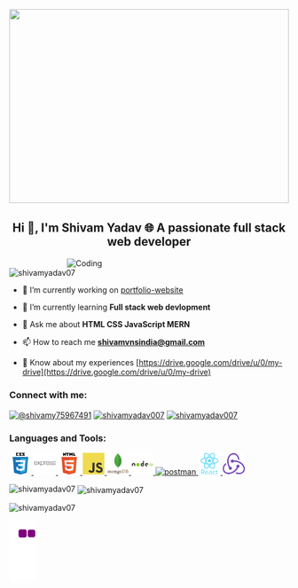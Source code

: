 <img width="100%" height="350px" src="https://i.ibb.co/8zy2k3H/GITHUB-BANNER.gif" >
<h2 align="center">Hi 👋, I'm Shivam Yadav 🌐 A passionate full stack web developer</h2>
<img align="right" alt="Coding" width="400" src="https://cdn.dribbble.com/users/1162077/screenshots/3848914/programmer.gif">

<p align="left"> <img src="https://komarev.com/ghpvc/?username=shivamyadav07&label=Profile%20views&color=0e75b6&style=flat" alt="shivamyadav07" /> </p>

- 🔭 I’m currently working on [portfolio-website](https://github.com/Shivamyadav07/Portfolio-Website)

- 🌱 I’m currently learning **Full stack web devlopment**

- 💬 Ask me about **HTML CSS JavaScript MERN**

- 📫 How to reach me **shivamvnsindia@gmail.com**

- 📄 Know about my experiences [https://drive.google.com/drive/u/0/my-drive](https://drive.google.com/drive/u/0/my-drive)

<h3 align="left">Connect with me:</h3>
<p align="left">
<a href="https://twitter.com/@shivamy75967491" target="blank"><img align="center" src="https://raw.githubusercontent.com/rahuldkjain/github-profile-readme-generator/master/src/images/icons/Social/twitter.svg" alt="@shivamy75967491" height="30" width="40" /></a>
<a href="https://linkedin.com/in/shivamyadav007" target="blank"><img align="center" src="https://raw.githubusercontent.com/rahuldkjain/github-profile-readme-generator/master/src/images/icons/Social/linked-in-alt.svg" alt="shivamyadav007" height="30" width="40" /></a>
<a href="https://instagram.com/shivamyadav007" target="blank"><img align="center" src="https://raw.githubusercontent.com/rahuldkjain/github-profile-readme-generator/master/src/images/icons/Social/instagram.svg" alt="shivamyadav007" height="30" width="40" /></a>
</p>

<h3 align="left">Languages and Tools:</h3>
<p align="left"> <a href="https://www.w3schools.com/css/" target="_blank" rel="noreferrer"> <img src="https://raw.githubusercontent.com/devicons/devicon/master/icons/css3/css3-original-wordmark.svg" alt="css3" width="40" height="40"/> </a> <a href="https://expressjs.com" target="_blank" rel="noreferrer"> <img src="https://raw.githubusercontent.com/devicons/devicon/master/icons/express/express-original-wordmark.svg" alt="express" width="40" height="40"/> </a> <a href="https://www.w3.org/html/" target="_blank" rel="noreferrer"> <img src="https://raw.githubusercontent.com/devicons/devicon/master/icons/html5/html5-original-wordmark.svg" alt="html5" width="40" height="40"/> </a> <a href="https://developer.mozilla.org/en-US/docs/Web/JavaScript" target="_blank" rel="noreferrer"> <img src="https://raw.githubusercontent.com/devicons/devicon/master/icons/javascript/javascript-original.svg" alt="javascript" width="40" height="40"/> </a> <a href="https://www.mongodb.com/" target="_blank" rel="noreferrer"> <img src="https://raw.githubusercontent.com/devicons/devicon/master/icons/mongodb/mongodb-original-wordmark.svg" alt="mongodb" width="40" height="40"/> </a> <a href="https://nodejs.org" target="_blank" rel="noreferrer"> <img src="https://raw.githubusercontent.com/devicons/devicon/master/icons/nodejs/nodejs-original-wordmark.svg" alt="nodejs" width="40" height="40"/> </a> <a href="https://postman.com" target="_blank" rel="noreferrer"> <img src="https://www.vectorlogo.zone/logos/getpostman/getpostman-icon.svg" alt="postman" width="40" height="40"/> </a> <a href="https://reactjs.org/" target="_blank" rel="noreferrer"> <img src="https://raw.githubusercontent.com/devicons/devicon/master/icons/react/react-original-wordmark.svg" alt="react" width="40" height="40"/> </a> <a href="https://redux.js.org" target="_blank" rel="noreferrer"> <img src="https://raw.githubusercontent.com/devicons/devicon/master/icons/redux/redux-original.svg" alt="redux" width="40" height="40"/> </a> </p>

<p><img align="left" src="https://github-readme-stats.vercel.app/api/top-langs?username=shivamyadav07&show_icons=true&locale=en&layout=compact" alt="shivamyadav07" /></p>

<p>&nbsp;<img align="center" src="https://github-readme-stats.vercel.app/api?username=shivamyadav07&show_icons=true&locale=en" alt="shivamyadav07" /></p>

<p><img align="center" src="https://github-readme-streak-stats.herokuapp.com/?user=shivamyadav07&" alt="shivamyadav07" /></p>


![snake gif](https://github.com/Shivamyadav07/Shivamyadav07/blob/output/github-contribution-grid-snake.gif)
